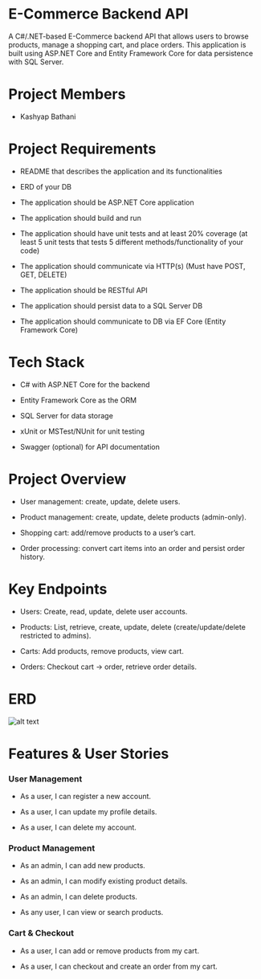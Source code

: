 # E-Commerce Backend API
A C#/.NET-based E-Commerce backend API that allows users to browse products, manage a shopping cart, and place orders. This application is built using ASP.NET Core and Entity Framework Core for data persistence with SQL Server.

# Project Members
- Kashyap Bathani

# Project Requirements
- README that describes the application and its functionalities

- ERD of your DB

- The application should be ASP.NET Core application

- The application should build and run

- The application should have unit tests and at least 20% coverage (at least 5 unit tests that tests 5 different methods/functionality of your code)

- The application should communicate via HTTP(s) (Must have POST, GET, DELETE)

- The application should be RESTful API

- The application should persist data to a SQL Server DB

- The application should communicate to DB via EF Core (Entity Framework Core)


# Tech Stack
- C# with ASP.NET Core for the backend

- Entity Framework Core as the ORM

- SQL Server for data storage

- xUnit or MSTest/NUnit for unit testing

- Swagger (optional) for API documentation


# Project Overview
- User management: create, update, delete users.

- Product management: create, update, delete products (admin-only).

- Shopping cart: add/remove products to a user’s cart.

- Order processing: convert cart items into an order and persist order history.

# Key Endpoints
- Users: Create, read, update, delete user accounts.

- Products: List, retrieve, create, update, delete (create/update/delete restricted to admins).

- Carts: Add products, remove products, view cart.

- Orders: Checkout cart → order, retrieve order details.


# ERD
![alt text](mermaid-diagram-2024-12-31-002112.png)





# Features & User Stories
### User Management

- As a user, I can register a new account.

- As a user, I can update my profile details.

- As a user, I can delete my account.

### Product Management

- As an admin, I can add new products.

- As an admin, I can modify existing product details.

- As an admin, I can delete products.

- As any user, I can view or search products.

### Cart & Checkout

- As a user, I can add or remove products from my cart.

- As a user, I can checkout and create an order from my cart.
